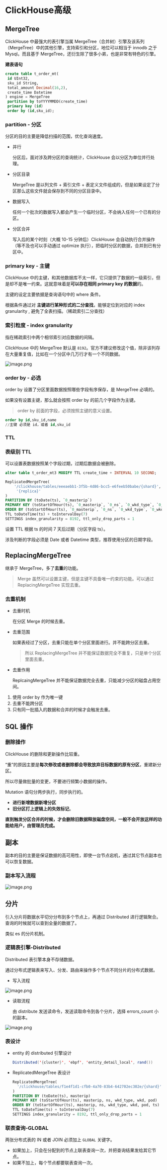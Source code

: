 # ClickHouse高级

## MergeTree

ClickHouse 中最强大的表引擎当属 MergeTree（合并树）引擎及该系列（MergeTree）中的其他引擎，支持索引和分区，地位可以相当于 innodb 之于 Mysql。而且基于 MergeTree，还衍生除了很多小弟，也是非常有特色的引擎。

**建表语句**

```sql
create table t_order_mt(
 id UInt32,
 sku_id String,
 total_amount Decimal(16,2),
 create_time Datetime
) engine = MergeTree
 partition by toYYYYMMDD(create_time)
 primary key (id)
 order by (id,sku_id);
```

### partition - 分区

分区的目的主要是降低扫描的范围，优化查询速度。

- 并行
  
    分区后，面对涉及跨分区的查询统计，ClickHouse 会以分区为单位并行处理。
    
- 分区目录
  
    MergeTree 是以列文件 + 索引文件 + 表定义文件组成的，但是如果设定了分区那么这些文件就会保存到不同的分区目录中。
    
- 数据写入
  
    任何一个批次的数据写入都会产生一个临时分区，不会纳入任何一个已有的分区。
    
- 分区合并
  
    写入后的某个时刻（大概 10-15 分钟后）ClickHouse 会自动执行合并操作（等不及也可以手动通过 optimize 执行），把临时分区的数据，合并到已有分区中。
    

### primary key - 主键

ClickHouse 中的主键，和其他数据库不太一样，它只提供了数据的一级索引，但是却不是唯一约束。这就意味着是**可以存在相同 primary key 的数据**的。

主键的设定主要依据是查询语句中的 where 条件。

根据条件通过对 **主键进行某种形式的二分查找**，能够定位到对应的 index granularity , 避免了全表扫描。（稀疏索引二分查找）

### 索引粒度 - index granularity

指在稀疏索引中两个相邻索引对应数据的间隔。

ClickHouse 中的 MergeTree 默认是 `8192`。官方不建议修改这个值，除非该列存在大量重复值，比如在一个分区中几万行才有一个不同数据。

![image.png](https://s2.loli.net/2025/06/24/eDJNTVM9HS3bcyu.png)

### order by - 必选

order by 设置了分区里面数据按照哪些字段有序保存，是 MergeTree 必填的。

如果没有设置主键，那么就会按照 order by 的前几个字段作为主键。

> order by 前面的字段，必须按照主键的意义设置。
> 

```sql
order by id,sku_id,name
//主键 必须是 id，或者 id,sku_id
```

### TTL

### 表级别 TTL

可以设置表数据按照某个字段过期，过期后数据会被删除。

```sql
alter table t_order_mt3 MODIFY TTL create_time + INTERVAL 10 SECOND;
```

```sql
ReplicatedMergeTree(
	'/clickhouse/tables/eeeaebb1-3f5b-4d86-bcc5-e6feeb50babe/{shard}',
	 '{replica}'
) 
PARTITION BY (toDate(ts), `0_masterip`) 
PRIMARY KEY (toStartOfHour(ts), `0_masterip`, `0_ns`, `0_wkd_type`, `0_wkd`, `1_masterip`, `1_ns`, `1_wkd_type`, `1_wkd`) 
ORDER BY (toStartOfHour(ts), `0_masterip`, `0_ns`, `0_wkd_type`, `0_wkd`, `1_masterip`, `1_ns`, `1_wkd_type`, `1_wkd`, ts) 
TTL toDateTime(ts) + toIntervalDay(7) 
SETTINGS index_granularity = 8192, ttl_only_drop_parts = 1
```

设置 TTL 根据 ts 的时间 7 天后过期（分区字段 ts）。

涉及判断的字段必须是 Date 或者 Datetime 类型，推荐使用分区的日期字段。

## ReplacingMergeTree

继承于 MergeTree，多了**去重**的功能。

> Merge 虽然可以设置主键，但是主键不具备唯一约束的功能。可以通过 ReplacingMergeTree 实现去重。
> 

### 去重机制

- 去重时机
  
    在分区 Merge 的时候去重。
    
- 去重范围
  
    如果表经过了分区，去重只能在单个分区里面进行。并不能跨分区去重。
    
    > 所以 ReplacingMergeTree 并不能保证数据完全不重复，只是单个分区里面去重。
    > 
- 去重作用
  
    ReplcaingMergeTree 并不能保证数据完全去重，只能减少分区的磁盘占用空间。
    
1. 使用 order by 作为唯一键
2. 去重不能跨分区
3. 只有同一批插入的数据和合并的时候才会触发去重。

## SQL 操作

### 删除操作

ClickHouse 的删除和更新操作比较重。

“重”的原因主要是**每次修改或者删除都会导致放弃目标数据的原有分区**，重建新分区。

所以尽量做批量的变更，不要进行频繁小数据的操作。

Mutation 语句分两步执行，同步执行的。

- **进行新增数据新增分区**
- **旧分区打上逻辑上的失效标记**。

**直到触发分区合并的时候，才会删除旧数据释放磁盘空间，一般不会开放这样的功能给用户，由管理员完成。**

## 副本

副本的目的主要是保证数据的高可用性，即使一台节点宕机，通过其它节点副本也可以恢复数据。

### 副本写入流程

![image.png](https://s2.loli.net/2025/06/24/dFNEWg6bQZq8Tfu.png)

## 分片

引入分片将数据水平切分分布到多个节点上，再通过 Distributed 进行逻辑聚合。查询的时候就可以查到全量的数据了。

类似 es 的分片机制。

### 逻辑表引擎-Distributed

Distributed 表引擎本身不存储数据。

通过分布式逻辑表来写入、分发、路由来操作多个节点不同分片的分布式数据。

- 写入流程

![image.png](https://s2.loli.net/2025/06/24/U58WE3qGojrO2Ke.png)

- 读取流程
  
    由 distribute 发送读命令，发送读取命令到各个分片，选择 errors_count 小的副本。
    

![image.png](https://s2.loli.net/2025/06/24/IeXBt6S2ZKdlOLs.png)

### 表设计

- entity 的 distributed 引擎设计
  
    ```java
    Distributed('{cluster}', 'ebpf', 'entity_detail_local', rand())
    ```
    
- ReplicatedMergeTree 表设计
  
    ```sql
    ReplicatedMergeTree(
      '/clickhouse/tables/f1e4f1d1-cfb0-4a70-83b4-642702ec302e/{shard}', '{replica}'
    ) 
    PARTITION BY (toDate(ts), masterip) 
    PRIMARY KEY (toStartOfHour(ts), masterip, ns, wkd_type, wkd, pod) 
    ORDER BY (toStartOfHour(ts), masterip, ns, wkd_type, wkd, pod, ts)
    TTL toDateTime(ts) + toIntervalDay(7) 
    SETTINGS index_granularity = 8192, ttl_only_drop_parts = 1
    ```
    

### 联表查询-GLOBAL

两张分布式表的 IN 或者 JOIN 必须加上 `GLOBAL` 关键字。

- 如果加上，只会在分配到的节点上联表查询一次，并把查询结果发给其它节点。
- 如果不加上，每个节点都要联表查询一次。